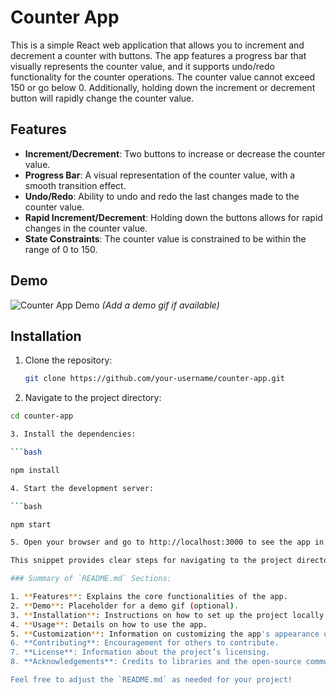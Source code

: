 # Counter App

This is a simple React web application that allows you to increment and decrement a counter with buttons. The app features a progress bar that visually represents the counter value, and it supports undo/redo functionality for the counter operations. The counter value cannot exceed 150 or go below 0. Additionally, holding down the increment or decrement button will rapidly change the counter value.

## Features

- **Increment/Decrement**: Two buttons to increase or decrease the counter value.
- **Progress Bar**: A visual representation of the counter value, with a smooth transition effect.
- **Undo/Redo**: Ability to undo and redo the last changes made to the counter value.
- **Rapid Increment/Decrement**: Holding down the buttons allows for rapid changes in the counter value.
- **State Constraints**: The counter value is constrained to be within the range of 0 to 150.

## Demo

![Counter App Demo](demo.gif) _(Add a demo gif if available)_

## Installation

1. Clone the repository:

   ```bash
   git clone https://github.com/your-username/counter-app.git
   
2. Navigate to the project directory:

```bash
cd counter-app

3. Install the dependencies:

```bash

npm install

4. Start the development server:

```bash

npm start

5. Open your browser and go to http://localhost:3000 to see the app in action.

This snippet provides clear steps for navigating to the project directory, installing dependencies, and starting the development server.

### Summary of `README.md` Sections:

1. **Features**: Explains the core functionalities of the app.
2. **Demo**: Placeholder for a demo gif (optional).
3. **Installation**: Instructions on how to set up the project locally.
4. **Usage**: Details on how to use the app.
5. **Customization**: Information on customizing the app's appearance using CSS variables.
6. **Contributing**: Encouragement for others to contribute.
7. **License**: Information about the project’s licensing.
8. **Acknowledgements**: Credits to libraries and the open-source community.

Feel free to adjust the `README.md` as needed for your project!
